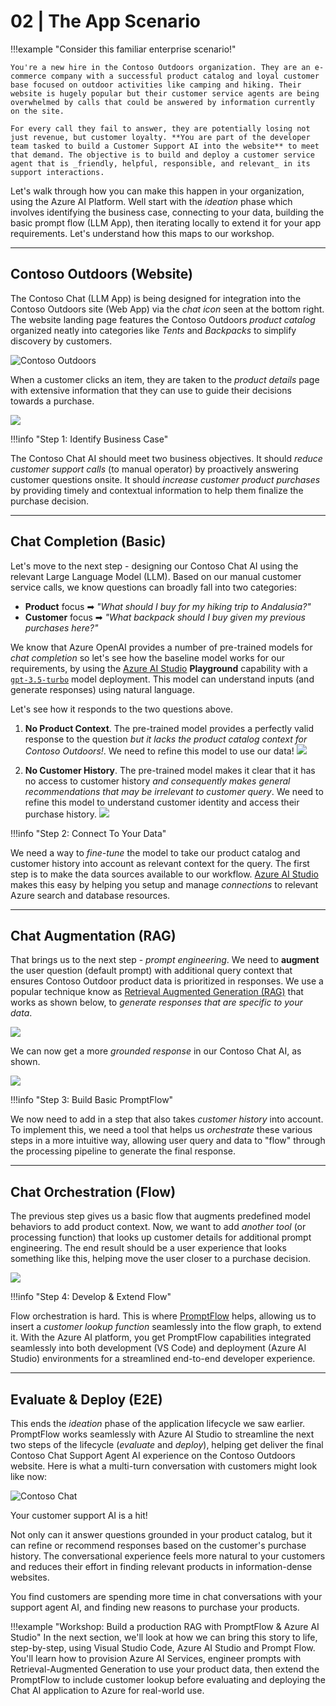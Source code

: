 # 02 | The App Scenario 
!!!example "Consider this familiar enterprise scenario!"

    You're a new hire in the Contoso Outdoors organization. They are an e-commerce company with a successful product catalog and loyal customer base focused on outdoor activities like camping and hiking. Their website is hugely popular but their customer service agents are being overwhelmed by calls that could be answered by information currently on the site. 
    
    For every call they fail to answer, they are potentially losing not just revenue, but customer loyalty. **You are part of the developer team tasked to build a Customer Support AI into the website** to meet that demand. The objective is to build and deploy a customer service agent that is _friendly, helpful, responsible, and relevant_ in its support interactions.

Let's walk through how you can make this happen in your organization, using the Azure AI Platform. Well start with the _ideation_ phase which involves identifying the business case, connecting to your data, building the basic prompt flow (LLM App), then iterating locally to extend it for your app requirements. Let's understand how this maps to our workshop.

---

## Contoso Outdoors (Website)

The Contoso Chat (LLM App) is being designed for integration into the Contoso Outdoors site (Web App) via the _chat icon_ seen at the bottom right. The website landing page features the Contoso Outdoors _product catalog_ organized neatly into categories like _Tents_ and _Backpacks_ to simplify discovery by customers.

![Contoso Outdoors](./../img/scenario/01-customer-visits-site.png)

When a customer clicks an item, they are taken to the _product details_ page with extensive information that they can use to guide their decisions towards a purchase.

![](./../img/scenario/02-customer-browses-site.png)

!!!info "Step 1: Identify Business Case"

The Contoso Chat AI should meet two business objectives. It should _reduce customer support calls_ (to manual operator) by proactively answering customer questions onsite. It should _increase customer product purchases_ by providing timely and contextual information to help them finalize the purchase decision. 

---

## Chat Completion (Basic)

Let's move to the next step - designing our Contoso Chat AI using the relevant Large Language Model (LLM). Based on our manual customer service calls, we know questions can broadly fall into two categories:

 - **Product** focus ➡ _"What should I buy for my hiking trip to Andalusia?"_
 - **Customer** focus ➡ _"What backpack should I buy given my previous purchases here?"_

We know that Azure OpenAI provides a number of pre-trained models for _chat completion_ so let's see how the baseline model works for our requirements, by using the [Azure AI Studio](https://ai.azure.com) **Playground** capability with a [`gpt-3.5-turbo`](https://learn.microsoft.com/azure/ai-services/openai/concepts/models) model deployment. This model can understand inputs (and generate responses) using natural language. 

Let's see how it responds to the two questions above.

 1. **No Product Context**. The pre-trained model provides a perfectly valid response to the question _but it lacks the product catalog context for Contoso Outdoors!_. We need to refine this model to use our data!
    ![](./../img/scenario/contoso-chat-no-context.png)

 2. **No Customer History**. The pre-trained model makes it clear that it has no access to customer history _and consequently makes general recommendations that may be irrelevant to customer query_. We need to refine this model to understand customer identity and access their purchase history.
    ![](./../img/scenario/context-chat-no-history.png)

!!!info "Step 2: Connect To Your Data"

We need a way to _fine-tune_ the model to take our product catalog and customer history into account as relevant context for the query. The first step is to make the data sources available to our workflow. [Azure AI Studio](https://ai.azure.com) makes this easy by helping you setup and manage _connections_ to relevant Azure search and database resources.

---

## Chat Augmentation (RAG)

That brings us to the next step - _prompt engineering_. We need to **augment** the user question (default prompt) with additional query context that ensures Contoso Outdoor product data is prioritized in responses. We use a popular technique know as [Retrieval Augmented Generation (RAG)](https://learn.microsoft.com/azure/ai-studio/concepts/retrieval-augmented-generation) that works as shown below, to _generate responses that are specific to your data_. 

![](https://learn.microsoft.com/azure/ai-studio/media/index-retrieve/rag-pattern.png)

We can now get a more _grounded response_ in our Contoso Chat AI, as shown.

![](./../img/scenario/04-customer-gets-grounded-response.png)

!!!info "Step 3: Build Basic PromptFlow"

We now need to add in a step that also takes _customer history_ into account. To implement this, we need a tool that helps us _orchestrate_ these various steps in a more intuitive way, allowing user query and data to "flow" through the processing pipeline to generate the final response. 

---

## Chat Orchestration (Flow)

The previous step gives us a basic flow that augments predefined model behaviors to add product context. Now, we want to add _another tool_ (or processing function) that looks up customer details for additional prompt engineering. The end result should be a user experience that looks something like this, helping move the user closer to a purchase decision.

![](./../img/scenario/03-customer-gets-contextual-response.png)

!!!info "Step 4: Develop & Extend Flow"

Flow orchestration is hard. This is where [PromptFlow](https://aka.ms/promptflow) helps, allowing us to insert a _customer lookup function_ seamlessly into the flow graph, to extend it. With the Azure AI platform, you get PromptFlow capabilities integrated seamlessly into both development (VS Code) and deployment (Azure AI Studio) environments for a streamlined end-to-end developer experience.

---

## Evaluate & Deploy (E2E)

This ends the _ideation_ phase of the application lifecycle we saw earlier. PromptFlow works seamlessly with Azure AI Studio to streamline the next two steps of the lifecycle (_evaluate_ and _deploy_), helping get deliver the final Contoso Chat Support Agent AI experience on the Contoso Outdoors website. Here is what a multi-turn conversation with customers might look like now:

![Contoso Chat](./../img/scenario/06-customer-multiturn-conversation.png)

Your customer support AI is a hit! 

Not only can it answer questions grounded in your product catalog, but it can refine or recommend responses based on the customer's purchase history. The conversational experience feels more natural to your customers and reduces their effort in finding relevant products in information-dense websites.

You find customers are spending more time in chat conversations with your support agent AI, and finding new reasons to purchase your products.

!!!example "Workshop: Build a production RAG with PromptFlow & Azure AI Studio"
    In the next section, we'll look at how we can bring this story to life, step-by-step, using Visual Studio Code, Azure AI Studio and Prompt Flow. You'll learn how to provision Azure AI Services, engineer prompts with Retrieval-Augmented Generation to use your product data, then extend the PromptFlow to include customer lookup before evaluating and deploying the Chat AI application to Azure for real-world use.